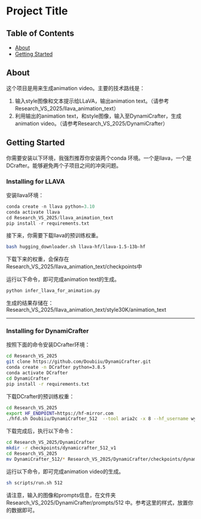 # Project Title

## Table of Contents

- [About](#about)
- [Getting Started](#getting_started)

## About <a name = "about"></a>

这个项目是用来生成animation video。主要的技术路线是：
1. 输入style图像和文本提示给LLaVA，输出animation text。（请参考Research_VS_2025/llava_animation_text）
2. 利用输出的animation text，和style图像，输入至DynamiCrafter，生成animation video。（请参考Research_VS_2025/DynamiCrafter）

## Getting Started <a name = "getting_started"></a>

你需要安装以下环境，我强烈推荐你安装两个conda 环境。一个是llava，一个是DCrafter。能够避免两个子项目之间的冲突问题。


### Installing for LLAVA

安装llava环境：

```python
conda create -n llava python=3.10
conda activate llava
cd Research_VS_2025/llava_animation_text
pip install -r requirements.txt
```

接下来，你需要下载llava的预训练权重。

```bash
bash hugging_downloader.sh llava-hf/llava-1.5-13b-hf
```

下载下来的权重，会保存在 Research_VS_2025/llava_animation_text/checkpoints中

运行以下命令，即可完成animation text的生成。
```bash
python infer_llava_for_animation.py
```
生成的结果存储在：Research_VS_2025/llava_animation_text/style30K/animation_text

---

### Installing for DynamiCrafter

按照下面的命令安装DCrafter环境：

```bash
cd Research_VS_2025
git clone https://github.com/Doubiiu/DynamiCrafter.git
conda create -n DCrafter python=3.8.5
conda activate DCrafter
cd DynamiCrafter
pip install -r requirements.txt
```

下载DCrafter的预训练权重：

```bash
cd Research_VS_2025
export HF_ENDPOINT=https://hf-mirror.com
./hfd.sh Doubiiu/DynamiCrafter_512  --tool aria2c -x 8 --hf_username wyjlu  --hf_token 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
```

下载完成后，执行以下命令：

```bash
cd Research_VS_2025/DynamiCrafter
mkdir -r checkpoints/dynamicrafter_512_v1
cd Research_VS_2025
mv DynamiCrafter_512/* Research_VS_2025/DynamiCrafter/checkpoints/dynamicrafter_512_v1
```

运行以下命令，即可完成animation video的生成。
```bash
sh scripts/run.sh 512
```

请注意，输入的图像和prompts信息，在文件夹 Research_VS_2025/DynamiCrafter/prompts/512 中。参考这里的样式，放置你的数据即可。

